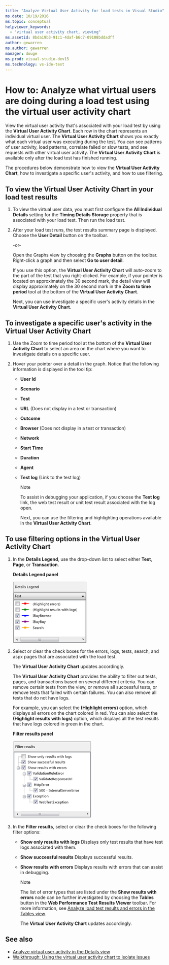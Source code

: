 ```yaml
---
title: "Analyze Virtual User Activity for load tests in Visual Studio"
ms.date: 10/19/2016
ms.topic: conceptual
helpviewer_keywords:
  - "virtual user activity chart, viewing"
ms.assetid: 8bda19b3-91c1-4daf-b6c7-09108bddadff
author: gewarren
ms.author: gewarren
manager: douge
ms.prod: visual-studio-dev15
ms.technology: vs-ide-test
---
```

# How to: Analyze what virtual users are doing during a load test using the virtual user activity chart

View the virtual user activity that's associated with your load test by using the **Virtual User Activity Chart**. Each row in the chart represents an individual virtual user. The **Virtual User Activity Chart** shows you exactly what each virtual user was executing during the test. You can see patterns of user activity, load patterns, correlate failed or slow tests, and see requests with other virtual user activity. The **Virtual User Activity Chart** is available only after the load test has finished running.

The procedures below demonstrate how to view the **Virtual User Activity Chart**, how to investigate a specific user's activity, and how to use filtering.

## To view the Virtual User Activity Chart in your load test results

1.  To view the virtual user data, you must first configure the **All Individual Details** setting for the **Timing Details Storage** property that is associated with your load test. Then run the load test.

2.  After your load test runs, the test results summary page is displayed. Choose the **User Detail** button on the toolbar.

     -or-

     Open the Graphs view by choosing the **Graphs** button on the toolbar. Right-click a graph and then select **Go to user detail**.

     If you use this option, the **Virtual User Activity Chart** will auto-zoom to the part of the test that you right-clicked. For example, if your pointer is located on approximately the 30 second mark, the detail view will display approximately on the 30 second mark in the **Zoom to time period** tool at the bottom of the **Virtual User Activity Chart**.

     Next, you can use investigate a specific user's activity details in the **Virtual User Activity Chart**.

## To investigate a specific user's activity in the Virtual User Activity Chart

1. Use the Zoom to time period tool at the bottom of the **Virtual User Activity Chart** to select an area on the chart where you want to investigate details on a specific user.

2. Hover your pointer over a detail in the graph. Notice that the following information is displayed in the tool tip:

   - **User Id**

   - **Scenario**

   - **Test**

   - **URL** (Does not display in a test or transaction)

   - **Outcome**

   - **Browser** (Does not display in a test or transaction)

   - **Network**

   - **Start Time**

   - **Duration**

   - **Agent**

   - **Test log** (Link to the test log)

     > [!NOTE]
     > To assist in debugging your application, if you choose the **Test log** link, the web test result or unit test result associated with the log open.

     Next, you can use the filtering and highlighting operations available in the **Virtual User Activity Chart**.

## To use filtering options in the Virtual User Activity Chart

1. In the **Details Legend**, use the drop-down list to select either **Test**, **Page**, or **Transaction**.

    **Details Legend panel**

    ![Details legend panel](../test/media/ltest_detailslegend.png)

2. Select or clear the check boxes for the errors, logs, tests, search, and aspx pages that are associated with the load test.

    The **Virtual User Activity Chart** updates accordingly.

    The **Virtual User Activity Chart** provides the ability to filter out tests, pages, and transactions based on several different criteria. You can remove certain tests from the view, or remove all successful tests, or remove tests that failed with certain failures. You can also remove all tests that do not have logs.

    For example, you can select the **(Highlight errors)** option, which displays all errors on the chart colored in red. You can also select the **(Highlight results with logs)** option, which displays all the test results that have logs colored in green in the chart.

    **Filter results panel**

    ![Filter results panel](../test/media/ltest_filterresults.png)

3. In the **Filter results**, select or clear the check boxes for the following filter options:

   - **Show only results with logs** Displays only test results that have test logs associated with them.

   - **Show successful results** Displays successful results.

   - **Show results with errors** Displays results with errors that can assist in debugging.

     > [!NOTE]
     > The list of error types that are listed under the **Show results with errors** node can be further investigated by choosing the **Tables** button in the **Web Performance Test Results Viewer** toolbar. For more information, see  [Analyze load test results and errors in the Tables view](../test/analyze-load-test-results-and-errors-in-the-tables-view.md).

     The **Virtual User Activity Chart** updates accordingly.

## See also

- [Analyze virtual user activity in the Details view](../test/analyze-load-test-virtual-user-activity-in-the-details-view.md)
- [Walkthrough: Using the virtual user activity chart to isolate issues](../test/walkthrough-use-the-virtual-user-activity-chart-to-isolate-issues.md)